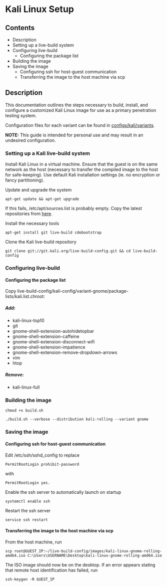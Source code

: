 # Kali Linux Setup

## Contents

- Description
- Setting up a live-build system
- Configuring live-build
  - Configuring the package list
- Building the image
- Saving the image
  - Configuring ssh for host-guest communication
  - Transferring the image to the host machine via scp

## Description

This documentation outlines the steps necessary to build, install, and configure a customized Kali Linux image for use as a primary penetration testing system.

Configuration files for each variant can be found in [configs/kali/variants](configs/kali/variants).

**NOTE:** This guide is intended for personal use and may result in an undesired configuration.

### Setting up a Kali live-build system

Install Kali Linux in a virtual machine. Ensure that the guest is on the same network as the host (necessary to transfer the compiled image to the host for safe-keeping). Use default Kali installation settings (ie. no encryption or fancy partitioning).

Update and upgrade the system

`apt-get update && apt-get upgrade`

If this fails, /etc/apt/sources.list is probably empty. Copy the latest repositories from [here](https://docs.kali.org/general-use/kali-linux-sources-list-repositories).

Install the necessary tools

`apt-get install git live-build cdebootstrap`

Clone the Kali live-build repository

`git clone git://git.kali.org/live-build-config.git && cd live-build-config`

### Configuring live-build

#### Configuring the package list

Copy live-build-config/kali-config/variant-gnome/package-lists/kali.list.chroot:

##### Add:

- kali-linux-top10
- git
- gnome-shell-extension-autohidetopbar
- gnome-shell-extension-caffeine
- gnome-shell-extension-disconnect-wifi
- gnome-shell-extension-impatience
- gnome-shell-extension-remove-dropdown-arrows
- vim
- htop

##### Remove:

- kali-linux-full

### Building the image

`chmod +x build.sh`

`./build.sh --verbose --distribution kali-rolling --variant gnome`

### Saving the image

#### Configuring ssh for host-guest communication

Edit /etc/ssh/sshd_config to replace

`PermitRootLogin prohibit-password`

with

`PermitRootLogin yes.`

Enable the ssh server to automatically launch on startup

`systemctl enable ssh`

Restart the ssh server

`service ssh restart`

#### Transferring the image to the host machine via scp

From the host machine, run

`scp root@GUEST_IP:~/live-build-config/images/kali-linux-gnome-rolling-amd64.iso C:\Users\USERNAME\Desktop\kali-linux-gnome-rolling-amd64.iso`

The ISO image should now be on the desktop. If an error appears stating that remote host identification has failed, run

`ssh-keygen -R GUEST_IP`
